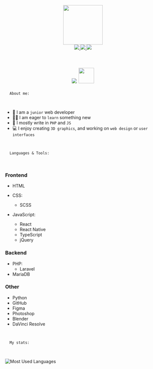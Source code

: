<div align="center">
  <img src="https://user-images.githubusercontent.com/61974579/162792523-42de3aa4-6380-4337-98ff-744bbd3a0210.png" width="128px" />
</div>

<div align=center>
  <a href="https://www.linkedin.com/in/maciej-gawrysiak">
    <img src="https://img.shields.io/badge/LinkedIn-blue?logo=linkedin&logoColor=white&style=for-the-badge" />
  </a>
  <a href="mailto:gawrysiak.maciej@pm.me">
    <img src="https://img.shields.io/badge/EMAIL-red?logo=protonmail&logoColor=white&style=for-the-badge" />
  </a>
  <a href="https://www.masshuu12.github.io">
    <img src="https://img.shields.io/badge/WEBSITE-blue?logo=about.me&logoColor=white&style=for-the-badge" />
  </a>
</div>

<br />

<h1 align=center>
  <img src="https://readme-typing-svg.herokuapp.com?font=Poppins&size=24&color=FFFFFF&center=true&vCenter=true&width=135&height=35&lines=Hello+There!" />
  <img src="https://media.giphy.com/media/hvRJCLFzcasrR4ia7z/giphy.gif" height="50px"/>
</h1>

<!-- <div align="center">
  <img src="https://user-images.githubusercontent.com/61974579/162798220-de003301-338b-4496-a123-127e948f9cb3.png" width="512px" />
</div> -->

```text
  About me:
```

<br />

- :school: I am a `junior` web developer
- :student: I am eager to `learn` something new
- 🔭 I mostly write in `PHP` and `JS`
- :computer: I enjoy creating `3D graphics`, and working on `web design` or `user interfaces`

<br />

```text
  Languages & Tools:
```

<br />

### Frontend

- HTML
- CSS:
  - SCSS

- JavaScript:
  - React
  - React Native
  - TypeScript
  - jQuery

### Backend

- PHP:
  - Laravel
- MariaDB

### Other

- Python
- GitHub
- Figma
- Photoshop
- Blender
- DaVinci Resolve

<br />

```text
  My stats:
```

<br />

![Most Used Languages](https://github-readme-stats.vercel.app/api/top-langs/?username=MASSHUU12&theme=radical)
